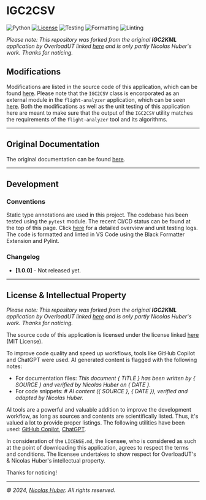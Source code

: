 # IGC2CSV

![Python](https://img.shields.io/badge/Python-3.9,3.10,3.11,3.12-blue)
[![License](https://img.shields.io/badge/License-MIT-blue)](#license--intellectual-property)
![Testing](https://github.com/nicolashuberIT/IGC2CSV/actions/workflows/testing.yaml/badge.svg)
![Formatting](https://img.shields.io/badge/formatting-Black-black)
![Linting](https://img.shields.io/badge/linting-Pylint-yellow)

_Please note: This repository was forked from the original **IGC2KML** application by OverloadUT linked [here](https://github.com/OverloadUT/IGC2CSV) and is only partly Nicolas Huber's work. Thanks for noticing._

## Modifications

Modifications are listed in the source code of this application, which can be found [here](/src/IGC2CSV_modified/IGC2CSV_modified.py). Please note that the `IGC2CSV` class is encorporated as an external module in the `flight-analyzer` application, which can be seen [here](https://github.com/nicolashuberIT/flight-analyzer). Both the modifications as well as the unit testing of this application here are meant to make sure that the output of the `IGC2CSV` utility matches the requirements of the `flight-analyzer` tool and its algorithms.

---

## Original Documentation

The original documentation can be found [here](https://github.com/OverloadUT/IGC2CSV).

---

## Development

### Conventions

Static type annotations are used in this project. The codebase has been tested using the `pytest` module. The recent CI/CD status can be found at the top of this page. Click [here](https://github.com/nicolashuberIT/IGC2CSV/actions) for a detailed overview and unit testing logs. The code is formatted and linted in VS Code using the Black Formatter Extension and Pylint.

### Changelog

- **[1.0.0]** - Not released yet.

---

## License & Intellectual Property

_Please note: This repository was forked from the original **IGC2KML** application by OverloadUT linked [here](https://github.com/OverloadUT/IGC2CSV) and is only partly Nicolas Huber's work. Thanks for noticing._

The source code of this application is licensed under the license linked [here](LICENSE.md) (MIT License).

To improve code quality and speed up workflows, tools like GitHub Copilot and ChatGPT were used. AI generated content is flagged with the following notes: 

- For documentation files: _This document { TITLE } has been written by { SOURCE } and verified by Nicolas Huber on { DATE }._
- For code snippets: _# AI content ({ SOURCE }, { DATE }), verified and adapted by Nicolas Huber._

AI tools are a powerful and valuable addition to improve the development workflow, as long as sources and contents are scientifically listed. Thus, it's valued a lot to provide proper listings. The following utilities have been used: [GitHub Copilot](https://github.com/features/copilot), [ChatGPT](https://chat.openai.com/).

In consideration of the `LICENSE.md`, the licensee, who is considered as such at the point of downloading this application, agrees to respect the terms and conditions. The licensee undertakes to show respect for OverloadUT's & Nicolas Huber's intellectual property.

Thanks for noticing! 

---

_© 2024, [Nicolas Huber](https://nicolas-huber.ch). All rights reserved._